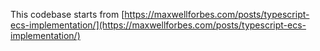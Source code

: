 This codebase starts from [https://maxwellforbes.com/posts/typescript-ecs-implementation/](https://maxwellforbes.com/posts/typescript-ecs-implementation/)